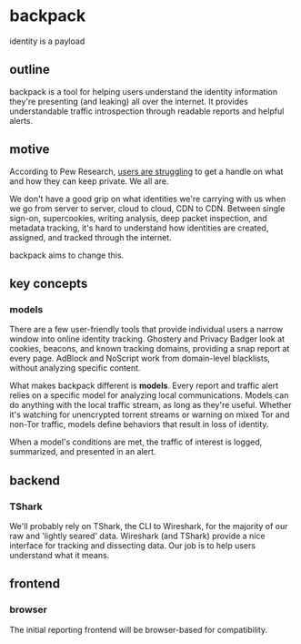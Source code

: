 backpack
========

identity is a payload

## outline

backpack is a tool for helping users understand the identity information they're presenting (and leaking) all over the internet. It provides understandable traffic introspection through readable reports and helpful alerts.

## motive

According to Pew Research, [users are struggling](http://www.pewinternet.org/2014/11/12/most-would-like-to-do-more-to-protect-their-personal-information-online/) to get a handle on what and how they can keep private. We all are.

We don't have a good grip on what identities we're carrying with us when we go from server to server, cloud to cloud, CDN to CDN. Between single sign-on, supercookies, writing analysis, deep packet inspection, and metadata tracking, it's hard to understand how identities are created, assigned, and tracked through the internet.

backpack aims to change this.

## key concepts

### models

There are a few user-friendly tools that provide individual users a narrow window into online identity tracking. Ghostery and Privacy Badger look at cookies, beacons, and known tracking domains, providing a snap report at every page. AdBlock and NoScript work from domain-level blacklists, without analyzing specific content.

What makes backpack different is **models**. Every report and traffic alert relies on a specific model for analyzing local communications. Models can do anything with the local traffic stream, as long as they're useful. Whether it's watching for unencrypted torrent streams or warning on mixed Tor and non-Tor traffic, models define behaviors that result in loss of identity.

When a model's conditions are met, the traffic of interest is logged, summarized, and presented in an alert.

## backend

### TShark

We'll probably rely on TShark, the CLI to Wireshark, for the majority of our raw and 'lightly seared' data. Wireshark (and TShark) provide a nice interface for tracking and dissecting data. Our job is to help users understand what it means.

## frontend

### browser

The initial reporting frontend will be browser-based for compatibility.
